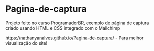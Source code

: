 # Pagina-de-captura
Projeto feito no curso ProgramadorBR, exemplo de página de captura criado usando HTML e CSS integrado com o Mailchimp

https://nathanyanalves.github.io/Pagina-de-captura/ - Para melhor visualização do site!
